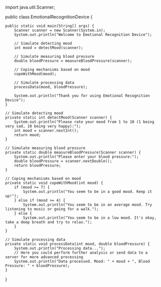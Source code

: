import java.util.Scanner;

public class EmotionalRecognitionDevice {

    public static void main(String[] args) {
        Scanner scanner = new Scanner(System.in);
        System.out.println("Welcome to Emotional Recognition Device");

        // Simulate detecting mood
        int mood = detectMood(scanner);
       
        // Simulate measuring blood pressure
        double bloodPressure = measureBloodPressure(scanner);
       
        // Coping mechanisms based on mood
        copeWithMood(mood);
       
        // Simulate processing data
        processData(mood, bloodPressure);
       
        System.out.println("Thank you for using Emotional Recognition Device");
    }

    // Simulate detecting mood
    private static int detectMood(Scanner scanner) {
        System.out.println("Please rate your mood from 1 to 10 (1 being very sad, 10 being very happy):");
        int mood = scanner.nextInt();
        return mood;
    }

    // Simulate measuring blood pressure
    private static double measureBloodPressure(Scanner scanner) {
        System.out.println("Please enter your blood pressure:");
        double bloodPressure = scanner.nextDouble();
        return bloodPressure;
    }

    // Coping mechanisms based on mood
    private static void copeWithMood(int mood) {
        if (mood >= 7) {
            System.out.println("You seem to be in a good mood. Keep it up!");
        } else if (mood >= 4) {
            System.out.println("You seem to be in an average mood. Try listening to music or going for a walk.");
        } else {
            System.out.println("You seem to be in a low mood. It's okay, take a deep breath and try to relax.");
        }
    }

    // Simulate processing data
    private static void processData(int mood, double bloodPressure) {
        System.out.println("Processing data...");
        // Here you could perform further analysis or send data to a server for more advanced processing
        System.out.println("Data processed. Mood: " + mood + ", Blood Pressure: " + bloodPressure);
    }
}
